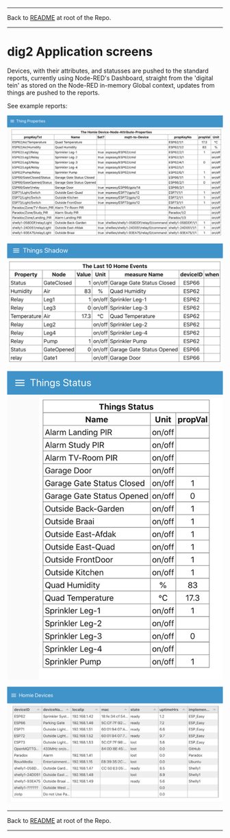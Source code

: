 
* * *
Back to [README](../README.md) at root of the Repo. 
* * *

# dig2 Application screens

Devices, with their attributes, and statusses are pushed to the standard reports, currently using Node-RED's Dashboard, straight from the 'digital tein' as stored on the Node-RED in-memory Global context, updates from things are pushed to the reports.

See example reports: 

![Thing Properties](images/dig2_ThingProperties.png)   

![Things Shadow](images/dig2_ThingsShadow.png)   

![Thing Status](images/dig2_ThingsStatus.png)   

![Homie Devices](images/dig2_HomieDevices.png)   



* * *
Back to [README](../README.md) at root of the Repo. 
* * *